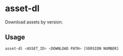 # asset-dl

Download assets by version.

## Usage

```bash
asset-dl <ASSET_ID> <DOWNLOAD PATH> [VERSION NUMBER]
```
